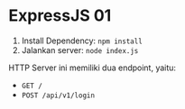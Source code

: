 # ExpressJS 01

1. Install Dependency: `npm install`
2. Jalankan server: `node index.js`

HTTP Server ini memiliki dua endpoint, yaitu:
* `GET /`
* `POST /api/v1/login`